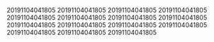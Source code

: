 20191104041805
20191104041805
20191104041805
20191104041805
20191104041805
20191104041805
20191104041805
20191104041805
20191104041805
20191104041805
20191104041805
20191104041805
20191104041805
20191104041805
20191104041805
